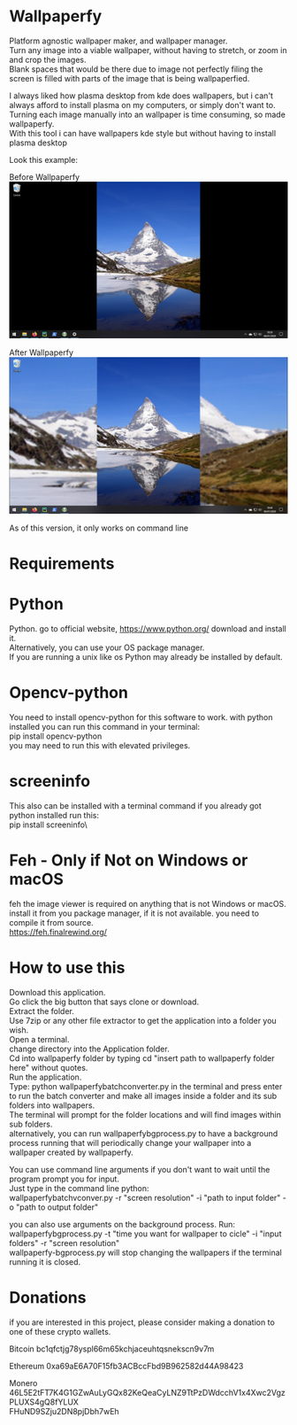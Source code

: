 # Wallpaperfy

Platform agnostic wallpaper maker, and wallpaper manager.\
Turn any image into a viable wallpaper, without having to stretch, or zoom in and crop the images.\
Blank spaces that would be there due to image not perfectly filing the screen is filled with parts of the image 
that is being wallpaperfied.

I always liked how plasma desktop from kde does wallpapers, but i can't always afford to install plasma on my computers,
 or simply don't want to. Turning each image manually into an wallpaper is time consuming, so made wallpaperfy.\
With this tool i can have wallpapers kde style but without having to install plasma desktop

Look this example:

Before Wallpaperfy
![](screenshots/Before%20Wallpaperfying.png)

After Wallpaperfy
![](screenshots/After%20Wallpaperfying.png)

As of this version, it only works on command line

# Requirements
# Python
Python. go to official website, https://www.python.org/ download and install it.\
Alternatively, you can use your OS package manager.\
If you are running a unix like os Python may already be installed by default.

# Opencv-python
You need to install opencv-python for this software to work. with python installed you can run this command in your 
terminal:\
pip install opencv-python\
you may need to run this with elevated privileges.

# screeninfo
This also can be installed with a terminal command if you already got python installed run this:\
pip install screeninfo\

# Feh - Only if Not on Windows or macOS
feh the image viewer is required on anything that is not Windows or macOS.\
install it from you package manager, if it is not available. you need to compile it from source.\
https://feh.finalrewind.org/

# How to use this
Download this application.\
Go click the big button that says clone or download.\
Extract the folder.\
Use 7zip or any other file extractor to get the application into a folder you wish.\
Open a terminal.\
change directory into the Application folder.\
Cd into wallpaperfy folder by typing cd "insert path to wallpaperfy folder here" without quotes.\
Run the application.\
Type: python wallpaperfybatchconverter.py in the terminal and press enter to run the batch converter and make all images
 inside a folder and its sub folders into wallpapers.\
The terminal will prompt for the folder locations and will find images within sub folders.\
alternatively, you can run wallpaperfybgprocess.py to have a background process running that will periodically change 
your wallpaper into a wallpaper created by wallpaperfy.

You can use command line arguments if you don't want to wait until the program prompt you for input.\
Just type in the command line python:\
wallpaperfybatchvconver.py -r "screen resolution" -i "path to input folder" -o "path to output folder"

you can also use arguments on the background process. Run:\
wallpaperfybgprocess.py -t "time you want for wallpaper to cicle" -i "input folders" -r "screen resolution"\
wallpaperfy-bgprocess.py will stop changing the wallpapers if the terminal running it is closed.

# Donations
if you are interested in this project, please consider making a donation to one of these crypto wallets.

Bitcoin
bc1qfctjg78yspl66m65kchjaceuhtqsnekscn9v7m

Ethereum
0xa69aE6A70F15fb3ACBccFbd9B962582d44A98423

Monero
46L5E2tFT7K4G1GZwAuLyGQx82KeQeaCyLNZ9TtPzDWdcchV1x4Xwc2VgzPLUXS4gQ8fYLUX  
FHuND9SZju2DN8pjDbh7wEh
